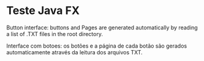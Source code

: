 # Teste Java FX
Button interface: buttons and Pages are generated automatically by reading a list of .TXT files in the root directory.

Interface com botoes: os botões e a página de cada botão são gerados automaticamente através da leitura dos arquivos TXT.
